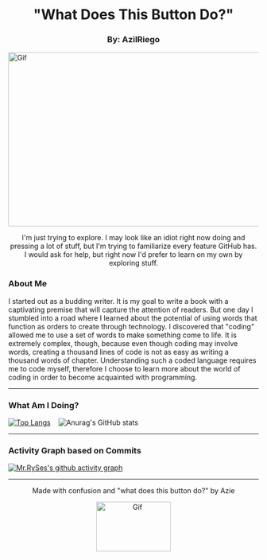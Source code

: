 <html>
</head>
<body>
  <h1 align="center">"What Does This Button Do?"</h1>
  <h3 align="center">By: AzilRiego</h3>
    <img align="center" alt="Gif" width="1000" border_color=2c1971 width="150" height="350" padding="100" src="https://media4.giphy.com/media/NKEt9elQ5cR68/giphy.gif?cid=6c09b952bf0hsh4mlhow2wnseiuthzhxh5skw6t9h021226y&ep=v1_internal_gif_by_id&rid=giphy.gif&ct=gal_gif_by_id&rid=giphy.gif&ct=g659f645.gifv" AriSpaceExplorer on Reddit>
  <p align="center">
    I'm just trying to explore. I may look like an idiot right now doing and pressing a lot of stuff, but I'm trying to familiarize every feature GitHub has. I would ask for help, but right now I'd prefer to learn on my own by exploring stuff.
  </p>
  <h3>About Me</h3>
  <p>
    I started out as a budding writer. It is my goal to write a book with a captivating premise that will capture the attention of readers. But one day I stumbled into a road where I learned about the potential of using words that function as orders to create through technology. I discovered that "coding" allowed me to use a set of words to make something come to life. It is extremely complex, though, because even though coding may involve words, creating a thousand lines of code is not as easy as writing a thousand words of chapter. Understanding such a coded language requires me to code myself, therefore I choose to learn more about the world of coding in order to become acquainted with programming.
  </p>
  
---
### What Am I Doing?
[![Top Langs](https://github-readme-stats.vercel.app/api/top-langs/?username=AzilRiego&layout=donut&bg_color=140335)](https://github.com/AzilRiego/github-readme-stats&bg_color=170252)  &nbsp;&nbsp;&nbsp;![Anurag's GitHub stats](https://github-readme-stats.vercel.app/api?username=AzilRiego&show_icons=true&bg_color=140335)

---
### Activity Graph based on Commits
[![Mr.RySes's github activity graph](https://github-readme-activity-graph.vercel.app/graph?username=AzilRiego&bg_color=140335&color=18cda9&line=00f583&point=00ff11&area=true&hide_border=true)](https://github.com/AzilRiego/github-readme-activity-graph)

<hr>
  <p align="center">Made with confusion and "what does this button do?" by Azie</p>
  <p align="center">
    <img align="center" alt="Gif" width="150" border_color=2c1971 width="50" height="100" padding="100" src="https://media2.giphy.com/media/vrEHd9Hslqous/giphy.gif?cid=6c09b952o68egcagm7kwuoe4b1djjbejn297nfrco96iz4ud&ep=v1_internal_gif_by_id&rid=giphy.gif&ct=s" alt="Gif">
  </p>
</body>
</html>




